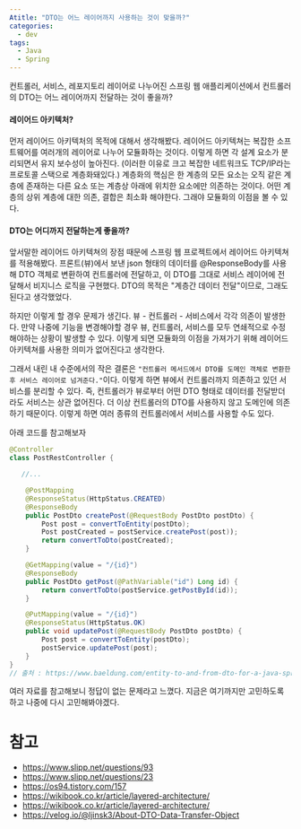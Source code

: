 ```yaml
---
Atitle: "DTO는 어느 레이어까지 사용하는 것이 맞을까?"
categories:
  - dev
tags:
  - Java
  - Spring
---
```


컨트롤러, 서비스, 레포지토리 레이어로 나누어진 스프링 웹 애플리케이션에서 컨트롤러의 DTO는 어느 레이어까지 전달하는 것이 좋을까?

#### 레이어드 아키텍처?
먼저 레이어드 아키텍처의 목적에 대해서 생각해봤다. 레이어드 아키텍쳐는 복잡한 소프트웨어를 여러개의 레이어로 나누어 모듈화하는 것이다. 이렇게 하면 각 설계 요소가 분리되면서 유지 보수성이 높아진다. (이러한 이유로 크고 복잡한 네트워크도 TCP/IP라는 프로토콜 스택으로 계층화돼있다.) 계층화의 핵심은 한 계층의 모든 요소는 오직 같은 계층에 존재하는 다른 요소 또는 계층상 아래에 위치한 요소에만 의존하는 것이다. 어떤 계층의 상위 계층에 대한 의존, 결합은 최소화 해야한다. 그래야 모듈화의 이점을 볼 수 있다. 

#### DTO는 어디까지 전달하는게 좋을까?
앞서말한 레이어드 아키텍쳐의 장점 때문에 스프링 웹 프로젝트에서 레이어드 아키텍쳐를 적용해봤다. 프론트(뷰)에서 보낸 json 형태의 데이터를 @ResponseBody를 사용해 DTO 객체로 변환하여 컨트롤러에 전달하고, 이 DTO를 그대로 서비스 레이어에 전달해서 비지니스 로직을 구현했다. DTO의 목적은 "계층간 데이터 전달"이므로, 그래도 된다고 생각했었다. 

하지만 이렇게 할 경우 문제가 생긴다. 뷰 - 컨트롤러 - 서비스에서 각각 의존이 발생한다. 만약 나중에 기능을 변경해야할 경우 뷰, 컨트롤러, 서비스를 모두 연쇄적으로 수정 해야하는 상황이 발생할 수 있다. 이렇게 되면 모듈화의 이점을 가져가기 위해 레이어드 아키텍쳐를 사용한 의미가 없어진다고 생각한다.

그래서 내린 내 수준에서의 작은 결론은 `"컨트롤러 메서드에서 DTO를 도메인 객체로 변환한 후 서비스 레이어로 넘겨준다."`이다. 이렇게 하면 뷰에서 컨트롤러까지 의존하고 있던 서비스를 분리할 수 있다. 즉, 컨트롤러가 뷰로부터 어떤 DTO 형태로 데이터를 전달받더라도 서비스는 상관 없어진다. 더 이상 컨트롤러의 DTO를 사용하지 않고 도메인에 의존하기 때문이다. 이렇게 하면 여러 종류의 컨트롤러에서 서비스를 사용할 수도 있다.

아래 코드를 참고해보자 

```java
@Controller
class PostRestController {

   //...

    @PostMapping
    @ResponseStatus(HttpStatus.CREATED)
    @ResponseBody
    public PostDto createPost(@RequestBody PostDto postDto) {
        Post post = convertToEntity(postDto);
        Post postCreated = postService.createPost(post));
        return convertToDto(postCreated);
    }

    @GetMapping(value = "/{id}")
    @ResponseBody
    public PostDto getPost(@PathVariable("id") Long id) {
        return convertToDto(postService.getPostById(id));
    }

    @PutMapping(value = "/{id}")
    @ResponseStatus(HttpStatus.OK)
    public void updatePost(@RequestBody PostDto postDto) {
        Post post = convertToEntity(postDto);
        postService.updatePost(post);
    }
}
// 출처 : https://www.baeldung.com/entity-to-and-from-dto-for-a-java-spring-application
```

여러 자료를 참고해보니 정답이 없는 문제라고 느꼈다. 지금은 여기까지만 고민하도록 하고 나중에 다시 고민해봐야겠다.

# 참고 

- https://www.slipp.net/questions/93
- https://www.slipp.net/questions/23
- https://os94.tistory.com/157
- https://wikibook.co.kr/article/layered-architecture/
- https://wikibook.co.kr/article/layered-architecture/
- https://velog.io/@ljinsk3/About-DTO-Data-Transfer-Object